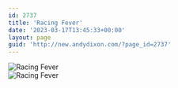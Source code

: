 ```yaml
---
id: 2737
title: 'Racing Fever'
date: '2023-03-17T13:45:33+00:00'
layout: page
guid: 'http://new.andydixon.com/?page_id=2737'
---
```


![Racing Fever](https://i0.wp.com/assets.g8x2.ldn.idrivee2-23.com/posters/Racing%20Fever%2001.jpg?w=1200&ssl=1 "Racing Fever")  
![Racing Fever](https://i0.wp.com/assets.g8x2.ldn.idrivee2-23.com/posters/Racing%20Fever%2002.jpg?w=1200&ssl=1 "Racing Fever")